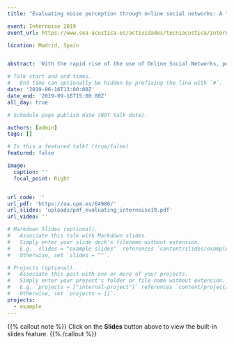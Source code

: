 ```yaml
---
title: "Evaluating noise perception through online social networks: A text mining approach to designing a noise-event alarm system based on social media content"

event: Internoise 2019
event_url: https://www.sea-acustica.es/actividades/tecniacustica/internoise-2019-tecniacustica-2019/

location: Madrid, Spain


abstract: 'With the rapid rise of the use of Online Social Networks, people have been sharing their opinions and feelings on the Internet: they write about their personal interests and political opinions, but also about their feelings about noisy activities and sounds they hear during their daily life. This textual information could provide policy makers and city managers with insights about the community response towards specific noisy events in cities that may be useful for improving the management of these activities. In this paper, we present a methodology to analyze automatically these Internet opinions by using machine learning and Natural Language processing Technologies. This approach has allowed us to build a system that automatically detects and classifies noise complaints by source, using texts written on online social networks as input. We also present a noise-event alarm system based on statistical process control theory that uses the power of our methodology to detect problematic noise events, as well as the reason why those events caused annoyance to population.'

# Talk start and end times.
#   End time can optionally be hidden by prefixing the line with `#`.
date: '2019-06-16T13:00:00Z'
date_end: '2019-09-16T15:00:00Z'
all_day: true

# Schedule page publish date (NOT talk date).

authors: [admin]
tags: []

# Is this a featured talk? (true/false)
featured: false

image:
  caption: ''
  focal_point: Right


url_code: ''
url_pdf: 'https://oa.upm.es/64986/'
url_slides: 'uploads/pdf_evaluating_internoise19.pdf'
url_video: ''

# Markdown Slides (optional).
#   Associate this talk with Markdown slides.
#   Simply enter your slide deck's filename without extension.
#   E.g. `slides = "example-slides"` references `content/slides/example-slides.md`.
#   Otherwise, set `slides = ""`.

# Projects (optional).
#   Associate this post with one or more of your projects.
#   Simply enter your project's folder or file name without extension.
#   E.g. `projects = ["internal-project"]` references `content/project/deep-learning/index.md`.
#   Otherwise, set `projects = []`.
projects:
  - example
---
```


{{% callout note %}}
Click on the **Slides** button above to view the built-in slides feature.
{{% /callout %}}
